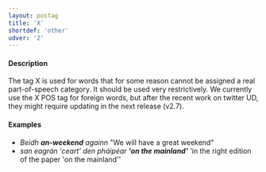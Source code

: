 ```yaml
---
layout: postag
title: 'X'
shortdef: 'other'
udver: '2'
---
```


#### Description

The tag X is used for words that for some reason cannot be assigned a real part-of-speech category.  It should be used very restrictively. We currently use the X POS tag for foreign words, but after the recent work on twitter UD, they might require updating in the next release (v2.7). 

#### Examples 

* _Beidh <b>an-weekend</b> againn_ "We will have a great weekend"
* _san eagrán 'ceart' den pháipéar <b>'on the mainland'</b>_ 'in the right edition of the paper 'on the mainland''
<!-- Interlanguage links updated So kvě 14 19:02:00 CEST 2022 -->

